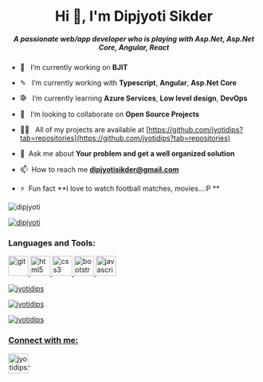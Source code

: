 <!-- **jyotidips/jyotidips** is a ✨ _special_ ✨ repository because its `README.md` (this file) appears on your GitHub profile.

Here are some ideas to get you started:

- 🔭 I’m currently working on ...
- 🌱 I’m currently learning ...
- 👯 I’m looking to collaborate on ...
- 🤔 I’m looking for help with ...
- 💬 Ask me about ...
- 📫 How to reach me: ...
- 😄 Pronouns: ...
- ⚡ Fun fact: ...
-->
<h1 align="center">Hi 👋, I'm Dipjyoti Sikder </h1>

<h5 align="center">A passionate web/app developer who is playing with Asp.Net, Asp.Net Core, Angular, React</h5>


- 🔭  &nbsp; I’m currently working on **BJIT**

- ✎ &nbsp; I’m currently working with **Typescript**, **Angular**, **Asp.Net Core**

- ⭆  &nbsp; I’m currently learning **Azure Services**, **Low level design**, **DevOps**

- 👯  &nbsp; I’m looking to collaborate on **Open Source Projects**

- 👨‍💻  &nbsp; All of my projects are available at [https://github.com/jyotidips?tab=repositories](https://github.com/jyotidips?tab=repositories)

- 💬  &nbsp;Ask me about **Your problem and get a well organized solution**

- 📫  &nbsp;How to reach me **dipjyotisikder@gmail.com**

- ⚡  &nbsp;Fun fact **I love to watch football matches, movies...:P **


<p align="left"> <img src="https://komarev.com/ghpvc/?username=jyotidips&label=Profile%20views&color=0e75b6&style=flat" alt="dipjyoti" /> </p>

<p align="left"> <a href="https://github.com/ryo-ma/github-profile-trophy"><img src="https://github-profile-trophy.vercel.app/?username=jyotidips" alt="dipjyoti" /></a> </p>

<h3 align="left">Languages and Tools:</h3>

<p align="left"><a href="https://git-scm.com/" target="_blank"> <img src="https://www.vectorlogo.zone/logos/git-scm/git-scm-icon.svg" alt="git" width="40" height="40"/> </a> <a href="https://www.w3.org/html/" target="_blank"> <img src="https://img.icons8.com/dusk/64/000000/html-5.png" alt="html5" width="40" height="40"/> </a><a href="https://www.w3schools.com/css/" target="_blank"> <img src="https://img.icons8.com/color/48/000000/css3.png" alt="css3" width="40" height="40"/> </a><a href="https://getbootstrap.com" target="_blank"> <img src="https://img.icons8.com/color/48/000000/bootstrap.png" alt="bootstrap" width="40" height="40"/> </a><a href="https://developer.mozilla.org/en-US/docs/Web/JavaScript" target="_blank"> <img src="https://img.icons8.com/color/48/000000/javascript.png" alt="javascript" width="40" height="40"/> </a><a href="https://babeljs.io/" target="_blank">

<br />
<p align="left"><img src="https://github-readme-stats.vercel.app/api/top-langs?username=jyotidips&show_icons=true&locale=en&layout=compact" alt="jyotidips" /></p>

<p><img align="center" src="https://github-readme-stats.vercel.app/api?username=jyotidips&show_icons=true&locale=en" alt="jyotidips" /></p>

<p><img align="center" src="https://github-readme-streak-stats.herokuapp.com/?user=jyotidips&" alt="jyotidips" /></p>


<h3 align="left">Connect with me:</h3>

<p align="left">
  <a href="mailto:dipjyotisikder@gmail.com" target="blank">
    <img align="center" src="https://img.icons8.com/color/64/000000/gmail-new.png" alt="jyotidips" height="40" width="40" />
  </a>&nbsp;
</p>
  
